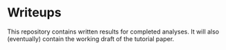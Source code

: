 # Writeups

This repository contains written results for completed analyses. It will also (eventually) contain the working draft of the tutorial paper.
